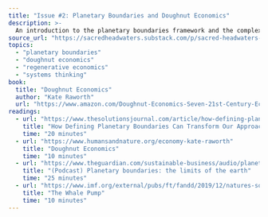 ```yaml
---
title: "Issue #2: Planetary Boundaries and Doughnut Economics"
description: >-
  An introduction to the planetary boundaries framework and the complex systems involved in earth's capacity to sustain human civilization.
source_url: "https://sacredheadwaters.substack.com/p/sacred-headwaters-2-planetary-boundaries"
topics:
  - "planetary boundaries"
  - "doughnut economics"
  - "regenerative economics"
  - "systems thinking"
book:
  title: "Doughnut Economics"
  author: "Kate Raworth"
  url: "https://www.amazon.com/Doughnut-Economics-Seven-21st-Century-Economist/dp/1603587969/"
readings:
  - url: "https://www.thesolutionsjournal.com/article/how-defining-planetary-boundaries-can-transform-our-approach-to-growth/"
    title: "How Defining Planetary Boundaries Can Transform Our Approach to Growth"
    time: "20 minutes"
  - url: "https://www.humansandnature.org/economy-kate-raworth"
    title: "Doughnut Economics"
    time: "10 minutes"
  - url: "https://www.theguardian.com/sustainable-business/audio/planetary-boundaries-limits-earth-podcast"
    title: "(Podcast) Planetary boundaries: the limits of the earth"
    time: "25 minutes"
  - url: "https://www.imf.org/external/pubs/ft/fandd/2019/12/natures-solution-to-climate-change-chami.htm"
    title: "The Whale Pump"
    time: "10 minutes"
---
```

